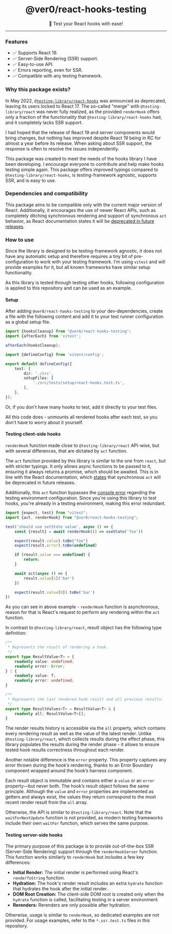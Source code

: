 <div align="center">
	<h1>@ver0/react-hooks-testing</h1>
	<p>🧪 Test your React hooks with ease!</p>
</div>

---

### Features

- ✅ Supports React 19.
- ✅ Server-Side Rendering (SSR) support.
- ✅ Easy-to-use API.
- ✅ Errors reporting, even for SSR.
- ✅ Compatible with any testing framework.

### Why this package exists?

In May 2022, [
`@testing-library/react-hooks`](https://github.com/testing-library/react-hooks-testing-library/issues/849)
was announced as deprecated, leaving its users locked to React 17. The so-called "merge" with
`@testing-library/react` was never fully realized, as the provided `renderHook` offers only a
fraction of the functionality that `@testing-library/react-hooks` had, and it completely lacks SSR
support.

I had hoped that the release of React 19 and server components would bring changes, but nothing has
improved despite React 19 being in RC for almost a year before its release. When asking about SSR
support, the response is often to resolve the issues independently.

This package was created to meet the needs of the hooks library I have been developing. I encourage
everyone to contribute and help make hooks testing simple again. This package offers improved
typings compared to `@testing-library/react-hooks`, is testing-framework agnostic, supports SSR, and
is easy to use.

### Dependencies and compatibility

This package aims to be compatible only with the current major version of React. Additionally,
it encourages the use of newer React APIs, such as completely ditching synchronous rendering
and support of synchronous `act` behavior, as React documentation states it will
be [deprecated in future releases](https://react.dev/reference/react/act#await-act-async-actfn).

### How to use

Since the library is designed to be testing-framework agnostic, it does not have any automatic setup
and therefore requires a tiny bit of pre-configuration to work with your testing framework. I'm
using `vitest` and will provide examples for it, but all known frameworks have similar setup
functionality.

As this library is tested through testing other hooks, following configuration is applied to this
repository and can be used as an example.

#### Setup

After adding `@ver0/react-hooks-testing` to your dev-dependencies, create a file with the following
content and add it to your test runner configuration as a global setup file.

```ts filename="react-hooks.test.ts"
import {hooksCleanup} from "@ver0/react-hooks-testing";
import {afterEach} from 'vitest';

afterEach(hooksCleanup);
```

```ts filename="vitest.config.ts"
import {defineConfig} from 'vitest/config';

export default defineConfig({
	test: {
		dir: './src',
		setupFiles: [
			'./src/tests/setup/react-hooks.test.ts',
		],
	},
});
```

Or, if you don't have many hooks to test, add it directly to your test files.

All this code does - unmounts all rendered hooks after each test, so you don't have to worry about
it yourself.

#### Testing client-side hooks

`renderHook` function made close to `@testing-library/react` API-wise, but with several differences,
that are dictated by `act` function.

The `act` function provided by this library is similar to the one from `react`, but with stricter
typings. It only allows async functions to be passed to it, ensuring it always returns a promise,
which should be awaited. This is in line with the React documentation,
which [states](https://react.dev/reference/react/act#await-act-async-actfn) that synchronous
`act` will be deprecated in future releases.

Additionally, this `act` function bypasses
the [console error](https://react.dev/reference/react/act#error-the-current-testing-environment-is-not-configured-to-support-act)
regarding the testing environment configuration. Since you're using this library to test hooks,
you're already in a testing environment, making this error redundant.

```ts filename="useState.test.ts"
import {expect, test} from "vitest";
import {act, renderHook} from "@ver0/react-hooks-testing";

test('should use setState value', async () => {
	const {result} = await renderHook(() => useState('foo'))

	expect(result.value).toBe("foo")
	expect(result.error).toBe(undefined)

	if (result.value === undefined) {
		return;
	}

	await act(async () => {
		result.value[1]('bar')
	})

	expect(result.value[0]).toBe('bar')
})
```

As you can see in above example - `renderHook` function is asynchronous, reason for that is React's
request to perform any rendering within the `act` function.

In contrast to `@testing-library/react`, result object has the following type definition:

```ts
/**
 * Represents the result of rendering a hook.
 */
export type ResultValue<T> = {
	readonly value: undefined;
	readonly error: Error;
} | {
	readonly value: T;
	readonly error: undefined;
}

/**
 * Represents the last rendered hook result and all previous results.
 */
export type ResultValues<T> = ResultValue<T> & {
	readonly all: ResultValue<T>[];
}
```

The render results history is accessible via the `all` property, which contains every rendering
result as well as the value of the latest render. Unlike `@testing-library/react`, which collects
results during the effect phase, this library populates the results during the render phase - it
allows to ensure tested hook results correctness throughout each render.

Another notable difference is the `error` property. This property captures any error thrown during
the hook’s rendering, thanks to an Error Boundary component wrapped around the hook’s harness
component.

Each result object is immutable and contains either a `value` or an `error` property—but never both.
The hook’s result object follows the same principle. Although the `value` and `error` properties are
implemented as getters and always exist, the values they return correspond to the most recent render
result from the `all` array.

Otherwise, the API is similar to `@testing-library/react`. Note that the `waitForNextUpdate`
function is not provided, as modern testing frameworks include their own `waitFor` function, which
serves the same purpose.

#### Testing server-side hooks

The primary purpose of this package is to provide out-of-the-box SSR (Server-Side Rendering) support
through the `renderHookServer` function. This function works similarly to `renderHook` but includes
a few key differences:

- **Initial Render:** The initial render is performed using React's `renderToString` function.
- **Hydration:** The hook's render result includes an extra `hydrate` function that hydrates the
	hook after the initial render.
- **DOM Root Creation:** The client-side DOM root is created only when the `hydrate` function is
	called, facilitating testing in a server environment.
- **Rerenders:** Rerenders are only possible after hydration.

Otherwise, usage is similar to `renderHook`, so dedicated examples are not provided. For usage
examples, refer to the `*.ssr.test.ts` files in this repository.
